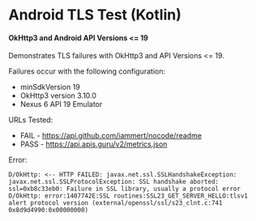 # Android TLS Test (Kotlin)

#### OkHttp3 and Android API Versions <= 19

Demonstrates TLS failures with OkHttp3 and API Versions <= 19.

Failures occur with the following configuration:

- minSdkVersion 19
- OkHttp3 version 3.10.0
- Nexus 6 API 19 Emulator

URLs Tested:

- FAIL - https://api.github.com/iammert/nocode/readme
- PASS - https://api.apis.guru/v2/metrics.json

Error:

```
D/OkHttp: <-- HTTP FAILED: javax.net.ssl.SSLHandshakeException: javax.net.ssl.SSLProtocolException: SSL handshake aborted: ssl=0xb8c33eb0: Failure in SSL library, usually a protocol error
D/OkHttp: error:1407742E:SSL routines:SSL23_GET_SERVER_HELLO:tlsv1 alert protocol version (external/openssl/ssl/s23_clnt.c:741 0x8d9d4990:0x00000000)
```
